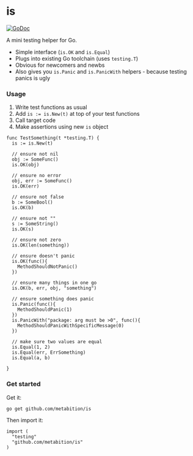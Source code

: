 is
==

[![GoDoc](https://godoc.org/github.com/metabition/is?status.png)](http://godoc.org/github.com/metabition/is)

A mini testing helper for Go.

  * Simple interface (`is.OK` and `is.Equal`)
  * Plugs into existing Go toolchain (uses `testing.T`)
  * Obvious for newcomers and newbs
  * Also gives you `is.Panic` and `is.PanicWith` helpers - because testing panics is ugly

### Usage

  1. Write test functions as usual
  1. Add `is := is.New(t)` at top of your test functions
  1. Call target code
  1. Make assertions using new `is` object

```
func TestSomething(t *testing.T) {
  is := is.New(t)

  // ensure not nil
  obj := SomeFunc()
  is.OK(obj)

  // ensure no error
  obj, err := SomeFunc()
  is.OK(err)

  // ensure not false
  b := SomeBool()
  is.OK(b)

  // ensure not ""
  s := SomeString()
  is.OK(s)

  // ensure not zero
  is.OK(len(something))

  // ensure doesn't panic
  is.OK(func(){
    MethodShouldNotPanic()
  })

  // ensure many things in one go
  is.OK(b, err, obj, "something")

  // ensure something does panic
  is.Panic(func(){
    MethodShouldPanic(1)
  })
  is.PanicWith("package: arg must be >0", func(){
    MethodShouldPanicWithSpecificMessage(0)
  })

  // make sure two values are equal
  is.Equal(1, 2)
  is.Equal(err, ErrSomething)
  is.Equal(a, b)

}
```

### Get started

Get it:

```
go get github.com/metabition/is
```

Then import it:

```
import (
  "testing"
  "github.com/metabition/is"
)
```
